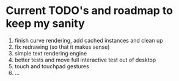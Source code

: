 
Current TODO's and roadmap to keep my sanity
============================================

1. finish curve rendering, add cached instances and clean up
2. fix redrawing (so that it makes sense)
3. simple text rendering engine
4. better tests and move full interactive test out of desktop
5. touch and touchpad gestures
6. ...
